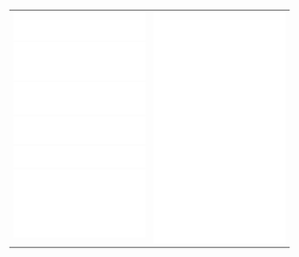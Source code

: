 <table cellspacing="0" cellpadding="0">
  <tbody>
    <tr>
      <td width="50%" valign="top">
        <img src="https://github.com/hrbdev/hrbdev/blob/main/assets/metrics.base.header.svg">
        <img src="https://github.com/hrbdev/hrbdev/blob/main/assets/metrics.base.activity-community.svg">
        <img src="https://github.com/hrbdev/hrbdev/blob/main/assets/metrics.base.repositories.svg">
        <img src="https://github.com/hrbdev/hrbdev/blob/main/assets/metrics.plugin.stackoverflow.svg">
        <img src="https://github.com/hrbdev/hrbdev/blob/main/assets/metrics.plugin.posts.svg">
        <img src="https://github.com/hrbdev/hrbdev/blob/main/assets/metrics.plugin.followup.svg">
      </td>
      <td width="50%" valign="top">
        <img src="https://github.com/hrbdev/hrbdev/blob/main/assets/metrics.plugin.achievements.svg">
      </td>
    </tr>
  </tbody>
</table>
